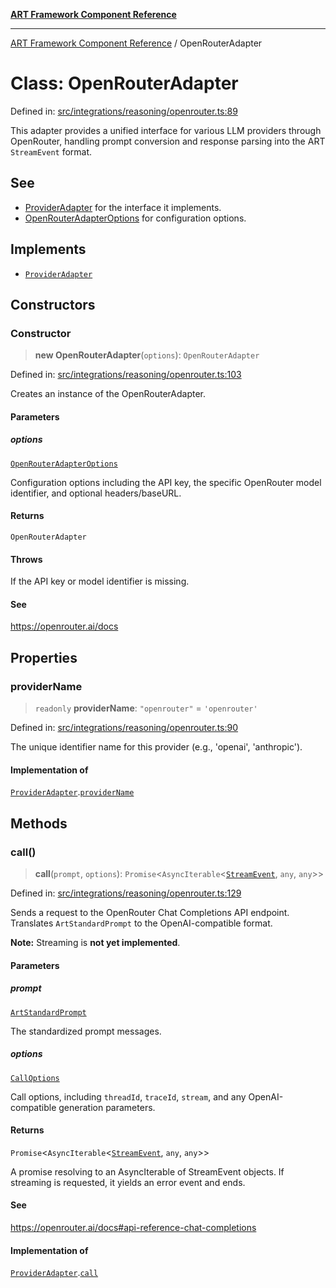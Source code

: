 [**ART Framework Component Reference**](../README.md)

***

[ART Framework Component Reference](../README.md) / OpenRouterAdapter

# Class: OpenRouterAdapter

Defined in: [src/integrations/reasoning/openrouter.ts:89](https://github.com/hashangit/ART/blob/1e49ae91e230443ba790ac800658233963b3d60c/src/integrations/reasoning/openrouter.ts#L89)

This adapter provides a unified interface for various LLM providers through OpenRouter,
handling prompt conversion and response parsing into the ART `StreamEvent` format.

## See

 - [ProviderAdapter](../interfaces/ProviderAdapter.md) for the interface it implements.
 - [OpenRouterAdapterOptions](../interfaces/OpenRouterAdapterOptions.md) for configuration options.

## Implements

- [`ProviderAdapter`](../interfaces/ProviderAdapter.md)

## Constructors

### Constructor

> **new OpenRouterAdapter**(`options`): `OpenRouterAdapter`

Defined in: [src/integrations/reasoning/openrouter.ts:103](https://github.com/hashangit/ART/blob/1e49ae91e230443ba790ac800658233963b3d60c/src/integrations/reasoning/openrouter.ts#L103)

Creates an instance of the OpenRouterAdapter.

#### Parameters

##### options

[`OpenRouterAdapterOptions`](../interfaces/OpenRouterAdapterOptions.md)

Configuration options including the API key, the specific OpenRouter model identifier, and optional headers/baseURL.

#### Returns

`OpenRouterAdapter`

#### Throws

If the API key or model identifier is missing.

#### See

https://openrouter.ai/docs

## Properties

### providerName

> `readonly` **providerName**: `"openrouter"` = `'openrouter'`

Defined in: [src/integrations/reasoning/openrouter.ts:90](https://github.com/hashangit/ART/blob/1e49ae91e230443ba790ac800658233963b3d60c/src/integrations/reasoning/openrouter.ts#L90)

The unique identifier name for this provider (e.g., 'openai', 'anthropic').

#### Implementation of

[`ProviderAdapter`](../interfaces/ProviderAdapter.md).[`providerName`](../interfaces/ProviderAdapter.md#providername)

## Methods

### call()

> **call**(`prompt`, `options`): `Promise`\<`AsyncIterable`\<[`StreamEvent`](../interfaces/StreamEvent.md), `any`, `any`\>\>

Defined in: [src/integrations/reasoning/openrouter.ts:129](https://github.com/hashangit/ART/blob/1e49ae91e230443ba790ac800658233963b3d60c/src/integrations/reasoning/openrouter.ts#L129)

Sends a request to the OpenRouter Chat Completions API endpoint.
Translates `ArtStandardPrompt` to the OpenAI-compatible format.

**Note:** Streaming is **not yet implemented**.

#### Parameters

##### prompt

[`ArtStandardPrompt`](../type-aliases/ArtStandardPrompt.md)

The standardized prompt messages.

##### options

[`CallOptions`](../interfaces/CallOptions.md)

Call options, including `threadId`, `traceId`, `stream`, and any OpenAI-compatible generation parameters.

#### Returns

`Promise`\<`AsyncIterable`\<[`StreamEvent`](../interfaces/StreamEvent.md), `any`, `any`\>\>

A promise resolving to an AsyncIterable of StreamEvent objects. If streaming is requested, it yields an error event and ends.

#### See

https://openrouter.ai/docs#api-reference-chat-completions

#### Implementation of

[`ProviderAdapter`](../interfaces/ProviderAdapter.md).[`call`](../interfaces/ProviderAdapter.md#call)
